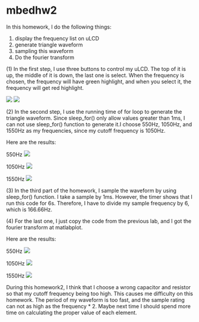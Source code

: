 # mbedhw2
In this homework, I do the following things:
1. display the frequency list on uLCD
2. generate triangle waveform
3. sampling this waveform
4. Do the fourier transform

(1) In the first step, I use three buttons to control my uLCD. The top of it is up, the middle of it is down, the last one is select. When the frequency is chosen, the frequency will have green highlight, and when you select it, the frequency will get red highlight.

![](https://i.imgur.com/gtUE4pt.jpg)
![](https://i.imgur.com/G0cjmM7.jpg)

(2) In the second step, I use the running time of for loop to generate the triangle waveform. Since sleep_for() only allow values greater than 1ms, I can not use sleep_for() function to generate it.I choose 550Hz, 1050Hz, and 1550Hz as my frequencies, since my cutoff frequency is 1050Hz.

Here are the results:

550Hz
![](https://i.imgur.com/YXjSlYc.png)

1050Hz
![](https://i.imgur.com/H03YVVb.png)

1550Hz
![](https://i.imgur.com/rJZInWz.png)

(3) In the third part of the homework, I sample the waveform by using sleep_for() function. I take a sample by 1ms. However, the timer shows that I run this code for 6s. Therefore, I have to divide my sample frequency by 6, which is 166.66Hz. 

(4) For the last one, I just copy the code from the previous lab, and I got the fourier transform at matlabplot.

Here are the results:

550Hz
![](https://i.imgur.com/6ahlRBZ.png)

1050Hz
![](https://i.imgur.com/Dbtf0l3.png)

1550Hz
![](https://i.imgur.com/wjIclY1.png)

During this homework2, I think that I choose a wrong capacitor and resistor so that my cutoff frequency being too high. This causes me difficulty on this homework. The period of my waveform is too fast, and the sample rating can not as high as the frequency * 2. Maybe next time I should spend more time on calculating the proper value of each element.
